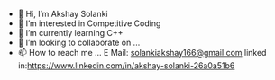 - 👋 Hi, I’m Akshay Solanki 
- 👀 I’m interested in Competitive Coding 
- 🌱 I’m currently learning C++
- 💞️ I’m looking to collaborate on ...
- 📫 How to reach me ...
E Mail: solankiakshay166@gmail.com
linked in:https://www.linkedin.com/in/akshay-solanki-26a0a51b6
<!---
1solanki1/1solanki1 is a ✨ special ✨ repository because its `README.md` (this file) appears on your GitHub profile.
You can click the Preview link to take a look at your changes.
--->
